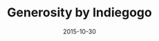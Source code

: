 ---
layout: site
title: "Generosity by Indiegogo"
date: 2015-10-30
categories: [lifestyle]
version: 1.4.8
major: 1
minor: 4
patch: 8
slug: generosity-indiegogo
link: https://www.generosity.com/
permalink: /sites/:slug
---
